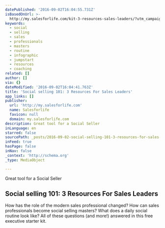 ```yaml
---
datePublished: '2016-09-02T16:04:55.731Z'
isBasedOnUrl: >-
  http://my.salesforlife.com/kit-3-resources-sales-leaders/?utm_campaign=Social+Selling+101%3A+3+Resources+To+Get+Your+Team+Started&utm_source=hs_email&utm_medium=email&utm_content=33738044&_hsenc=p2ANqtz-9jC_889FfE5IbKrCBmCRdn85bOHzXy4gwvFnj0ITsZuy4RRsfdBBpdZHCWOrsyxo7Gi3o88pjGoxxD6aPrFAHkUV9ufw&_hsmi=33738044
keywords:
  - social
  - selling
  - sales
  - professionals
  - masters
  - routine
  - infographic
  - jumpstart
  - resources
  - coaching
related: []
author: []
via: {}
dateModified: '2016-09-02T16:04:41.763Z'
title: 'Social selling 101: 3 Resources For Sales Leaders'
app_links: []
publisher:
  url: 'http://my.salesforlife.com'
  name: Salesforlife
  favicon: null
  domain: my.salesforlife.com
description: Great tool for a Social Seller
inLanguage: en
starred: false
sourcePath: _posts/2016-09-02-social-selling-101-3-resources-for-sales-leaders.md
inFeed: true
hasPage: false
inNav: false
_context: 'http://schema.org'
_type: MediaObject

---
```

Great tool for a Social Seller

<article style=""><h1>Social selling 101: 3 Resources For Sales Leaders</h1><p>How has the role of the modern sales professional changed? How can sales professionals become social selling masters? What does a daily social routine look like? All of these questions (and more!) answered in this free executive starter kit.</p></article>